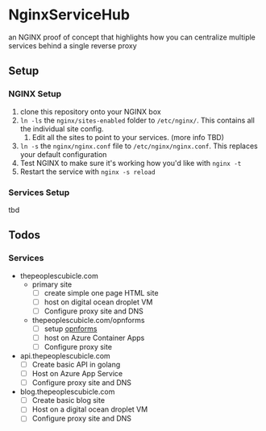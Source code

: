 # NginxServiceHub
an NGINX proof of concept that highlights how you can centralize multiple services behind a single reverse proxy

## Setup

### NGINX Setup

1. clone this repository onto your NGINX box
2. `ln -ls` the `nginx/sites-enabled` folder to `/etc/nginx/`. This contains all the individual site config.
    1. Edit all the sites to point to your services. (more info TBD)
3. `ln -s` the `nginx/nginx.conf` file to `/etc/nginx/nginx.conf`. This replaces your default configuration
4. Test NGINX to make sure it's working how you'd like with `nginx -t`
5. Restart the service with `nginx -s reload`

### Services Setup

tbd

## Todos

### Services 
- thepeoplescubicle.com
    - primary site 
        - [ ] create simple one page HTML site 
        - [ ] host on digital ocean droplet VM
        - [ ] Configure proxy site and DNS
    - thepeoplescubicle.com/opnforms
        - [ ] setup [opnforms](https://github.com/JhumanJ/OpnForm?tab=readme-ov-file)
        - [ ] host on Azure Container Apps
        - [ ] Configure proxy site
- api.thepeoplescubicle.com
    - [ ] Create basic API in golang
    - [ ] Host on Azure App Service
    - [ ] Configure proxy site and DNS
- blog.thepeoplescubicle.com
    - [ ] Create basic blog site 
    - [ ] Host on a digital ocean droplet VM
    - [ ] Configure proxy site and DNS